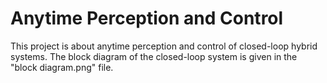 # Anytime Perception and Control
This project is about anytime perception and control of closed-loop hybrid systems. The block diagram of the closed-loop system is given in the "block diagram.png" file.
